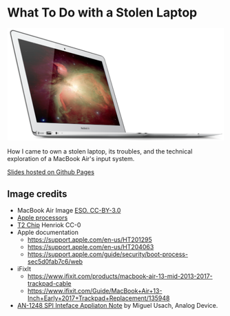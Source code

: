 # What To Do with a Stolen Laptop

<img src="images/MacBook_Air_Mid_2012.png">

How I came to own a stolen laptop,
its troubles, and the technical exploration of a MacBook Air's input system.

[Slides hosted on Github Pages](https://temmeand.github.io/what-to-do-with-a-stolen-laptop/)

## Image credits

- MacBook Air Image [ESO. CC-BY-3.0](https://commons.wikimedia.org/wiki/File:MacBook_Air_Mid_2012.png)
- [Apple processors](https://www.howtogeek.com/677270/deja-vu-a-brief-history-of-every-mac-cpu-architecture/)
- [T2 Chip](https://commons.wikimedia.org/wiki/File:Apple_T2_APL1027.jpg) Henriok CC-0
- Apple documentation
  - https://support.apple.com/en-us/HT201295
  - https://support.apple.com/en-us/HT204063
  - https://support.apple.com/guide/security/boot-process-sec5d0fab7c6/web
- iFixIt
  - https://www.ifixit.com/products/macbook-air-13-mid-2013-2017-trackpad-cable
  - https://www.ifixit.com/Guide/MacBook+Air+13-Inch+Early+2017+Trackpad+Replacement/135948
- [AN-1248 SPI Inteface Appliaton Note](https://www.analog.com/media/en/technical-documentation/application-notes/AN-1248.pdf) by Miguel Usach, Analog Device.

